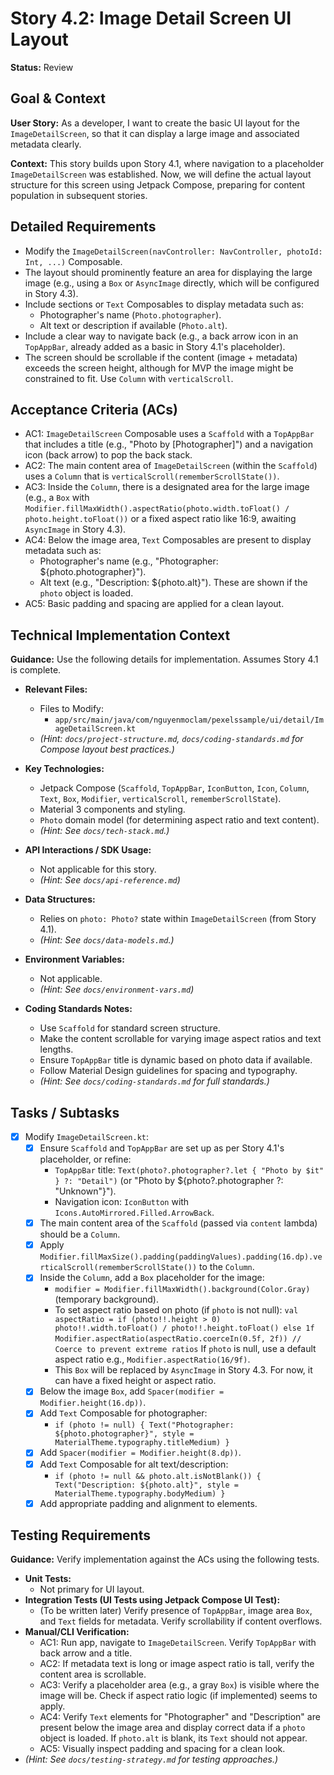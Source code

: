 # Story 4.2: Image Detail Screen UI Layout

**Status:** Review

## Goal & Context

**User Story:** As a developer, I want to create the basic UI layout for the `ImageDetailScreen`, so that it can display a large image and associated metadata clearly.

**Context:** This story builds upon Story 4.1, where navigation to a placeholder `ImageDetailScreen` was established. Now, we will define the actual layout structure for this screen using Jetpack Compose, preparing for content population in subsequent stories.

## Detailed Requirements

* Modify the `ImageDetailScreen(navController: NavController, photoId: Int, ...)` Composable.
* The layout should prominently feature an area for displaying the large image (e.g., using a `Box` or `AsyncImage` directly, which will be configured in Story 4.3).
* Include sections or `Text` Composables to display metadata such as:
    * Photographer's name (`Photo.photographer`).
    * Alt text or description if available (`Photo.alt`).
* Include a clear way to navigate back (e.g., a back arrow icon in an `TopAppBar`, already added as a basic in Story 4.1's placeholder).
* The screen should be scrollable if the content (image + metadata) exceeds the screen height, although for MVP the image might be constrained to fit. Use `Column` with `verticalScroll`.

## Acceptance Criteria (ACs)

-   AC1: `ImageDetailScreen` Composable uses a `Scaffold` with a `TopAppBar` that includes a title (e.g., "Photo by [Photographer]") and a navigation icon (back arrow) to pop the back stack.
-   AC2: The main content area of `ImageDetailScreen` (within the `Scaffold`) uses a `Column` that is `verticalScroll(rememberScrollState())`.
-   AC3: Inside the `Column`, there is a designated area for the large image (e.g., a `Box` with `Modifier.fillMaxWidth().aspectRatio(photo.width.toFloat() / photo.height.toFloat())` or a fixed aspect ratio like 16:9, awaiting `AsyncImage` in Story 4.3).
-   AC4: Below the image area, `Text` Composables are present to display metadata such as:
    -   Photographer's name (e.g., "Photographer: ${photo.photographer}").
    -   Alt text (e.g., "Description: ${photo.alt}"). These are shown if the `photo` object is loaded.
-   AC5: Basic padding and spacing are applied for a clean layout.

## Technical Implementation Context

**Guidance:** Use the following details for implementation. Assumes Story 4.1 is complete.

-   **Relevant Files:**
    -   Files to Modify:
        -   `app/src/main/java/com/nguyenmoclam/pexelssample/ui/detail/ImageDetailScreen.kt`
    -   _(Hint: `docs/project-structure.md`, `docs/coding-standards.md` for Compose layout best practices.)_

-   **Key Technologies:**
    -   Jetpack Compose (`Scaffold`, `TopAppBar`, `IconButton`, `Icon`, `Column`, `Text`, `Box`, `Modifier`, `verticalScroll`, `rememberScrollState`).
    -   Material 3 components and styling.
    -   `Photo` domain model (for determining aspect ratio and text content).
    -   _(Hint: See `docs/tech-stack.md`.)_

-   **API Interactions / SDK Usage:**
    -   Not applicable for this story.
    -   _(Hint: See `docs/api-reference.md`)_

-   **Data Structures:**
    -   Relies on `photo: Photo?` state within `ImageDetailScreen` (from Story 4.1).
    -   _(Hint: See `docs/data-models.md`.)_

-   **Environment Variables:**
    -   Not applicable.
    -   _(Hint: See `docs/environment-vars.md`)_

-   **Coding Standards Notes:**
    -   Use `Scaffold` for standard screen structure.
    -   Make the content scrollable for varying image aspect ratios and text lengths.
    -   Ensure `TopAppBar` title is dynamic based on photo data if available.
    -   Follow Material Design guidelines for spacing and typography.
    -   _(Hint: See `docs/coding-standards.md` for full standards.)_

## Tasks / Subtasks

-   [x] Modify `ImageDetailScreen.kt`:
    -   [x] Ensure `Scaffold` and `TopAppBar` are set up as per Story 4.1's placeholder, or refine:
        -   `TopAppBar` title: `Text(photo?.photographer?.let { "Photo by $it" } ?: "Detail")` (or "Photo by ${photo?.photographer ?: "Unknown"}").
        -   Navigation icon: `IconButton` with `Icons.AutoMirrored.Filled.ArrowBack`.
    -   [x] The main content area of the `Scaffold` (passed via `content` lambda) should be a `Column`.
    -   [x] Apply `Modifier.fillMaxSize().padding(paddingValues).padding(16.dp).verticalScroll(rememberScrollState())` to the `Column`.
    -   [x] Inside the `Column`, add a `Box` placeholder for the image:
        -   `modifier = Modifier.fillMaxWidth().background(Color.Gray)` (temporary background).
        -   To set aspect ratio based on photo (if `photo` is not null):
            `val aspectRatio = if (photo!!.height > 0) photo!!.width.toFloat() / photo!!.height.toFloat() else 1f`
            `Modifier.aspectRatio(aspectRatio.coerceIn(0.5f, 2f)) // Coerce to prevent extreme ratios`
            If `photo` is null, use a default aspect ratio e.g., `Modifier.aspectRatio(16/9f)`.
        -   This `Box` will be replaced by `AsyncImage` in Story 4.3. For now, it can have a fixed height or aspect ratio.
    -   [x] Below the image `Box`, add `Spacer(modifier = Modifier.height(16.dp))`.
    -   [x] Add `Text` Composable for photographer:
        -   `if (photo != null) { Text("Photographer: ${photo.photographer}", style = MaterialTheme.typography.titleMedium) }`
    -   [x] Add `Spacer(modifier = Modifier.height(8.dp))`.
    -   [x] Add `Text` Composable for alt text/description:
        -   `if (photo != null && photo.alt.isNotBlank()) { Text("Description: ${photo.alt}", style = MaterialTheme.typography.bodyMedium) }`
    -   [x] Add appropriate padding and alignment to elements.

## Testing Requirements

**Guidance:** Verify implementation against the ACs using the following tests.
-   **Unit Tests:**
    -   Not primary for UI layout.
-   **Integration Tests (UI Tests using Jetpack Compose UI Test):**
    -   (To be written later) Verify presence of `TopAppBar`, image area `Box`, and `Text` fields for metadata. Verify scrollability if content overflows.
-   **Manual/CLI Verification:**
    -   AC1: Run app, navigate to `ImageDetailScreen`. Verify `TopAppBar` with back arrow and a title.
    -   AC2: If metadata text is long or image aspect ratio is tall, verify the content area is scrollable.
    -   AC3: Verify a placeholder area (e.g., a gray `Box`) is visible where the image will be. Check if aspect ratio logic (if implemented) seems to apply.
    -   AC4: Verify `Text` elements for "Photographer" and "Description" are present below the image area and display correct data if a `photo` object is loaded. If `photo.alt` is blank, its `Text` should not appear.
    -   AC5: Visually inspect padding and spacing for a clean look.
-   _(Hint: See `docs/testing-strategy.md` for testing approaches.)_